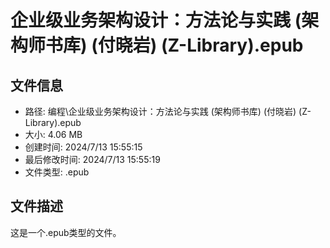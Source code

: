 ﻿# 企业级业务架构设计：方法论与实践 (架构师书库) (付晓岩) (Z-Library).epub

## 文件信息
- 路径: 编程\企业级业务架构设计：方法论与实践 (架构师书库) (付晓岩) (Z-Library).epub
- 大小: 4.06 MB
- 创建时间: 2024/7/13 15:55:15
- 最后修改时间: 2024/7/13 15:55:19
- 文件类型: .epub

## 文件描述
这是一个.epub类型的文件。

